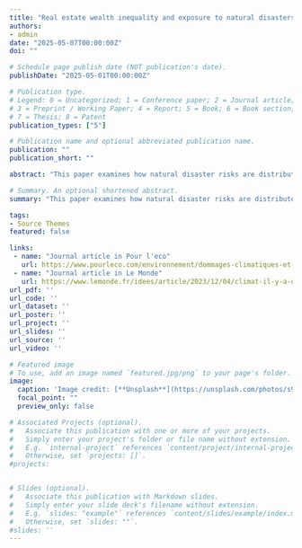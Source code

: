```yaml
---
title: "Real estate wealth inequality and exposure to natural disasters"
authors:
- admin
date: "2025-05-07T00:00:00Z"
doi: ""

# Schedule page publish date (NOT publication's date).
publishDate: "2025-05-01T00:00:00Z"

# Publication type.
# Legend: 0 = Uncategorized; 1 = Conference paper; 2 = Journal article;
# 3 = Preprint / Working Paper; 4 = Report; 5 = Book; 6 = Book section;
# 7 = Thesis; 8 = Patent
publication_types: ["5"]

# Publication name and optional abbreviated publication name.
publication: ""
publication_short: ""

abstract: "This paper examines how natural disaster risks are distributed across tenants, owner-occupants, and owners of rental, second, and vacant homes. Using dwelling-level data covering the entire French housing stock, I document large disparities in exposure to flooding and subsidence. Prior studies, relying on aggregate income data and focusing only on residents, typically find that low-income households are more exposed to flooding. However, this approach overlooks half of the exposed housing stock, owned by non-residents. Once these properties are included, flood risk appears concentrated among wealthy second-home owners, while subsidence mainly affects single-property homeowners. These ownership patterns have important policy implications. First, untargeted flood insurance subsidies tend to benefit second-home owners, whereas subsidence coverage mainly supports owner-occupants. Second, using a new approach to estimate risk discounts, I show that natural disaster risks are not priced into properties owned by absentee landlords, driving 13% to 25% of the total overvaluation in flood-prone areas. Finally, place-based adaptation policies such as building resilient defenses may fail to target the most critical areas if ownership structures are ignored."

# Summary. An optional shortened abstract.
summary: "This paper examines how natural disaster risks are distributed across tenants, owner-occupants, and owners of rental, second, and vacant homes. Using dwelling-level data covering the entire French housing stock, I document large disparities in exposure to flooding and subsidence. Prior studies, relying on aggregate income data and focusing only on residents, typically find that low-income households are more exposed to flooding. However, this approach overlooks half of the exposed housing stock, owned by non-residents. Once these properties are included, flood risk appears concentrated among wealthy second-home owners, while subsidence mainly affects single-property homeowners. These ownership patterns have important policy implications. First, untargeted flood insurance subsidies tend to benefit second-home owners, whereas subsidence coverage mainly supports owner-occupants. Second, using a new approach to estimate risk discounts, I show that natural disaster risks are not priced into properties owned by absentee landlords, driving 13% to 25% of the total overvaluation in flood-prone areas. Finally, place-based adaptation policies such as building resilient defenses may fail to target the most critical areas if ownership structures are ignored."

tags:
- Source Themes
featured: false

links:
 - name: "Journal article in Pour l'eco"
   url: https://www.pourleco.com/environnement/dommages-climatiques-et-si-les-assureurs-ne-pouvaient-plus-assurer
 - name: "Journal article in Le Monde"
   url: https://www.lemonde.fr/idees/article/2023/12/04/climat-il-y-a-urgence-a-preciser-les-contours-et-l-organisation-de-la-protection-sociale-ecologique-du-xxi-siecle_6203834_3232.html
url_pdf: ''
url_code: ''
url_dataset: ''
url_poster: ''
url_project: ''
url_slides: ''
url_source: ''
url_video: ''

# Featured image
# To use, add an image named `featured.jpg/png` to your page's folder. 
image:
  caption: 'Image credit: [**Unsplash**](https://unsplash.com/photos/s9CC2SKySJM)'
  focal_point: ""
  preview_only: false

# Associated Projects (optional).
#   Associate this publication with one or more of your projects.
#   Simply enter your project's folder or file name without extension.
#   E.g. `internal-project` references `content/project/internal-project/index.md`.
#   Otherwise, set `projects: []`.
#projects:


# Slides (optional).
#   Associate this publication with Markdown slides.
#   Simply enter your slide deck's filename without extension.
#   E.g. `slides: "example"` references `content/slides/example/index.md`.
#   Otherwise, set `slides: ""`.
#slides: ''
---
```


